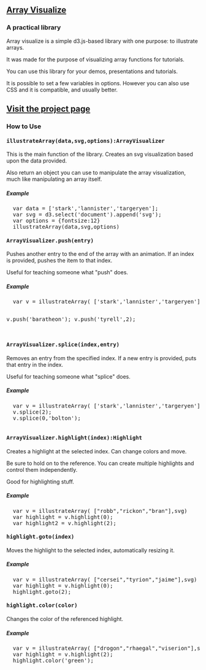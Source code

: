 <h2>
  <a href="http://danielstern.github.io/array.visualize/#/">Array Visualize</a>
</h2>

<h3>
  A practical library
</h3>
<p>
    Array visualize is a simple d3.js-based library with one purpose: to illustrate arrays.
</p>
<p>
  It was made for the purpose of visualizing array functions for tutorials.
</p>
<p>
  You can use this library for your demos, presentations and tutorials.
</p>
<p>
  It is possible to set a few variables in options. However you can also use CSS and it is compatible, and usually better.
</p>

<a href="http://danielstern.github.io/array.visualize/#/"><h2>Visit the project page</h2></a>

<h3>
  How to Use
</h3>

<h4>
  <pre>illustrateArray(data,svg,options):ArrayVisualizer</pre>
</h4>

<p>
  This is the main function of the library. Creates an svg visualization based upon the data provided. 
</p>
<p>
  Also return an object you can use to manipulate the array visualization, much like manipulating an array itself.
</p>
<p>
  
</p>
<h5>
  Example
</h5>
<pre>
  var data = ['stark','lannister','targeryen'];
  var svg = d3.select('document').append('svg');
  var options = {fontsize:12}
  illustrateArray(data,svg,options)</pre>
<div id="_filter">
   
</div>


<h4>
  <pre>ArrayVisualizer.push(entry)</pre>
</h4>

<p>
  Pushes another entry to the end of the array with an animation. If an index is provided, pushes the item to that index.
</p>
<p>
  Useful for teaching someone what "push" does.
</p>
<p>
  
</p>
<h5>
  Example
</h5>
<pre>
  var v = illustrateArray( ['stark','lannister','targeryen'],svg)

  v.push('baratheon');
  v.push('tyrell',2);

</pre>
<div id="_push">
   
</div>


<h4>
  <pre>ArrayVisualizer.splice(index,entry)</pre>
</h4>

<p>
  Removes an entry from the specified index. If a new entry is provided, puts that entry in the index.
</p>
<p>
  Useful for teaching someone what "splice" does.
</p>
<p>
  
</p>
<h5>
  Example
</h5>
<pre>
  var v = illustrateArray( ['stark','lannister','targeryen'],svg)
  v.splice(2);
  v.splice(0,'bolton');

</pre>
<div id="_splice">
   
</div>


<h4>
  <pre>ArrayVisualizer.highlight(index):Highlight</pre>
</h4>

<p>
  Creates a highlight at the selected index. Can change colors and move. 
</p>
<p>
  Be sure to hold on to the reference. You can create multiple highlights and control them independently.
</p>
<p>
  Good for highlighting stuff.
</p>
<p>
  
</p>
<h5>
  Example
</h5>
<pre>
  var v = illustrateArray( ["robb","rickon","bran"],svg)
  var highlight = v.highlight(0);
  var highlight2 = v.highlight(2);
</pre>
<div id="_highlight">
   
</div>

 <h4>
  <pre>highlight.goto(index)</pre>
</h4>

<p>
  Moves the highlight to the selected index, automatically resizing it.
</p>

<h5>
  Example
</h5>
<pre>
  var v = illustrateArray( ["cersei","tyrion","jaime"],svg)
  var highlight = v.highlight(0);
  highlight.goto(2);
</pre>
<div id="_goto">
   
</div>

<h4>
  <pre>highlight.color(color)</pre>
</h4>

<p>
  Changes the color of the referenced highlight.
</p>

<h5>
  Example
</h5>
<pre>
  var v = illustrateArray( ["drogon","rhaegal","viserion"],svg)
  var highlight = v.highlight(2);
  highlight.color('green');
</pre>
<div id="_color">
   
</div>